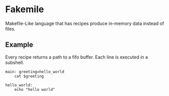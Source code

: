 # Fakemile

Makefile-Like language that has recipes produce in-memory data instead of files.

## Example

Every recipe returns a path to a fifo buffer. Each line is executed in a
subshell.

```
main: greeting=hello_world
    cat $greeting

hello_world:
    echo "hello world"
```
